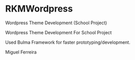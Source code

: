 # RKMWordpress
Wordpress Theme Development (School Project)


Wordpress Theme Development For School Project

Used Bulma Framework for faster prototyping/development.

Miguel Ferreira
